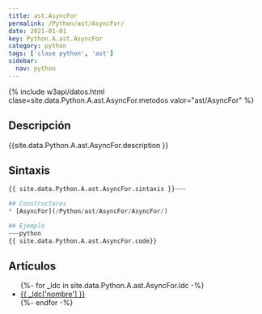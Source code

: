 ```yaml
---
title: ast.AsyncFor
permalink: /Python/ast/AsyncFor/
date: 2021-01-01
key: Python.A.ast.AsyncFor
category: python
tags: ['clase python', 'ast']
sidebar: 
  nav: python
---
```


{% include w3api/datos.html clase=site.data.Python.A.ast.AsyncFor.metodos valor="ast/AsyncFor" %}

## Descripción
{{site.data.Python.A.ast.AsyncFor.description }}

## Sintaxis
~~~python
{{ site.data.Python.A.ast.AsyncFor.sintaxis }}~~~

## Constructores
* [AsyncFor](/Python/ast/AsyncFor/AsyncFor/)

## Ejemplo
~~~python
{{ site.data.Python.A.ast.AsyncFor.code}}
~~~

## Artículos
<ul>
{%- for _ldc in site.data.Python.A.ast.AsyncFor.ldc -%}
   <li>
       <a href="{{_ldc['url'] }}">{{ _ldc['nombre'] }}</a>
   </li>
{%- endfor -%}
</ul>
